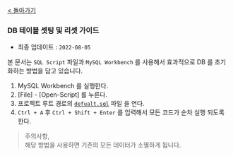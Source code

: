 [< 돌아가기](./README.md)

### DB 테이블 셋팅 및 리셋 가이드

- 최종 업데이트 : `2022-08-05`

본 문서는 `SQL Script` 파일과 `MySQL Workbench` 를 사용해서 효과적으로 DB 를 초기화하는 방법을 담고 있습니다.

1. MySQL Workbench 를 실행한다.
2. [File] - [Open-Script] 를 누른다.
3. 프로젝트 루트 경로의 [`defualt.sql`](../../sql/default.sql) 파일 을 연다.
4. `Ctrl + A` 후 `Ctrl + Shift + Enter` 를 입력해서 모든 코드가 순차 실행 되도록 한다.

> 주의사항, <br>
> 해당 방법을 사용하면 기존의 모든 데이터가 소멸하게 됩니다.